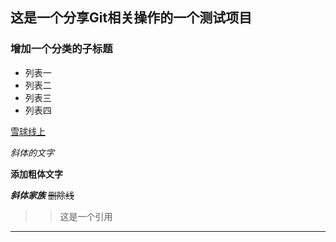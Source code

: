 ## 这是一个分享Git相关操作的一个测试项目

### 增加一个分类的子标题

- 列表一
- 列表二
- 列表三
- 列表四

[雪球线上](http://mp.snowballtech.com)

*斜体的文字*

**添加粗体文字**


***斜体家族***
~~删除线~~


>> 这是一个引用
---
